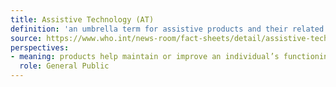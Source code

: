 ```yaml
---
title: Assistive Technology (AT)
definition: 'an umbrella term for assistive products and their related systems and services.'
source: https://www.who.int/news-room/fact-sheets/detail/assistive-technology
perspectives:
- meaning: products help maintain or improve an individual’s functioning related to cognition, communication, hearing, mobility, self-care and vision, thus enabling their health, well-being, inclusion and participation
  role: General Public
---
```

